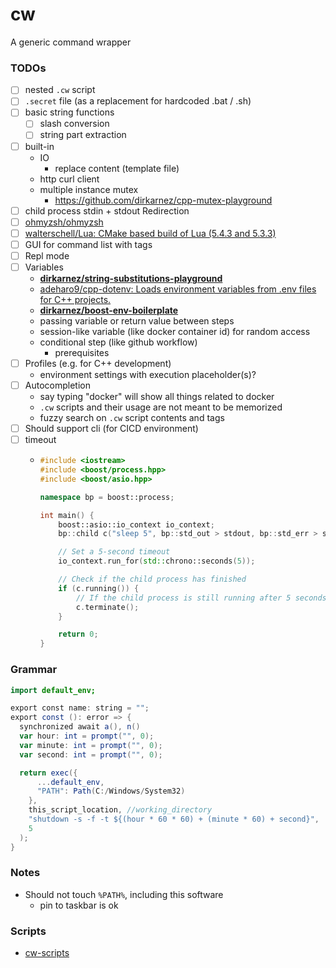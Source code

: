 cw
==
A generic command wrapper

### TODOs
- [ ] nested `.cw` script
- [ ] `.secret` file (as a replacement for hardcoded .bat / .sh)
- [ ] basic string functions
  - [ ] slash conversion
  - [ ] string part extraction
- [ ] built-in
    - IO
      - replace content (template file)
    - http curl client
    - multiple instance mutex
      - https://github.com/dirkarnez/cpp-mutex-playground
- [ ] child process stdin + stdout Redirection
- [ ] [ohmyzsh/ohmyzsh](https://github.com/ohmyzsh/ohmyzsh)
- [ ] [walterschell/Lua: CMake based build of Lua (5.4.3 and 5.3.3)](https://github.com/walterschell/Lua)
- [ ] GUI for command list with tags
- [ ] Repl mode
- [ ] Variables
  - [**dirkarnez/string-substitutions-playground**](https://github.com/dirkarnez/string-substitutions-playground)
  - [adeharo9/cpp-dotenv: Loads environment variables from .env files for C++ projects.](https://github.com/adeharo9/cpp-dotenv#variable-resolution)
  - [**dirkarnez/boost-env-boilerplate**](https://github.com/dirkarnez/boost-env-boilerplate)
  - passing variable or return value between steps
  - session-like variable (like docker container id) for random access
  - conditional step (like github workflow)
    - prerequisites
- [ ] Profiles (e.g. for C++ development) 
  - environment settings with execution placeholder(s)?
- [ ] Autocompletion
  - say typing "docker" will show all things related to docker
  - `.cw` scripts and their usage are not meant to be memorized
  - fuzzy search on `.cw` script contents and tags 
- [ ] Should support cli (for CICD environment)
- [ ] timeout
  - ```c++
    #include <iostream>
    #include <boost/process.hpp>
    #include <boost/asio.hpp>
    
    namespace bp = boost::process;
    
    int main() {
        boost::asio::io_context io_context;
        bp::child c("sleep 5", bp::std_out > stdout, bp::std_err > stderr, io_context);
    
        // Set a 5-second timeout
        io_context.run_for(std::chrono::seconds(5));
    
        // Check if the child process has finished
        if (c.running()) {
            // If the child process is still running after 5 seconds, terminate it
            c.terminate();
        }
    
        return 0;
    }
    ```

### Grammar
```actionscript
import default_env;

export const name: string = "";
export const (): error => {
  synchronized await a(), n()
  var hour: int = prompt("", 0);
  var minute: int = prompt("", 0);
  var second: int = prompt("", 0);

  return exec({
      ...default_env,
      "PATH": Path(C:/Windows/System32)
    },
    this_script_location, //working_directory
    "shutdown -s -f -t ${(hour * 60 * 60) + (minute * 60) + second}",
    5
  );
}

```
### Notes
- Should not touch `%PATH%`, including this software
  - pin to taskbar is ok

### Scripts
- [cw-scripts](https://github.com/dirkarnez/cw-scripts)
